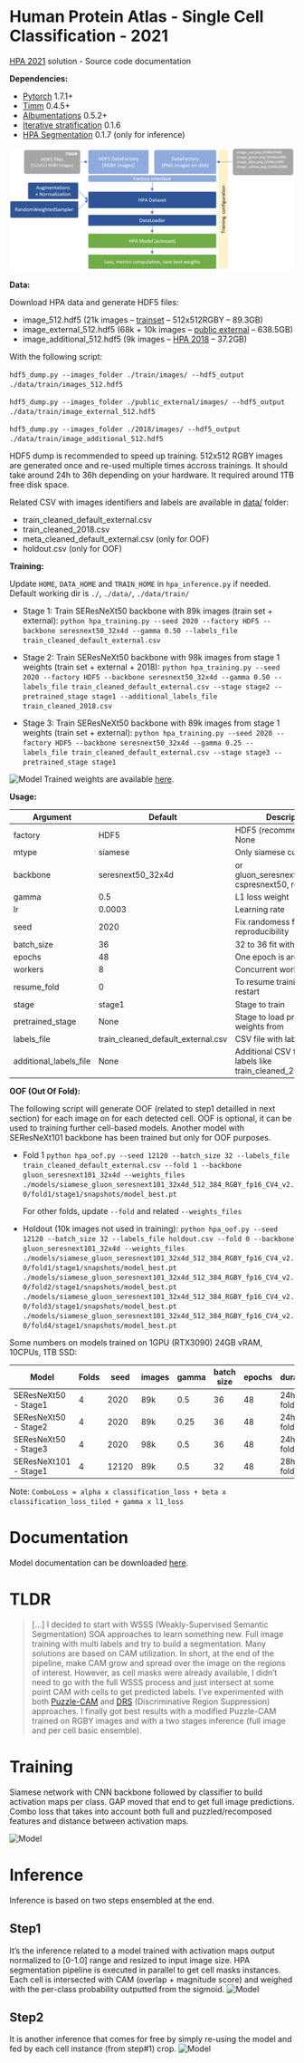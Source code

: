 # Human Protein Atlas - Single Cell Classification - 2021
[HPA 2021](https://www.kaggle.com/c/hpa-single-cell-image-classification/leaderboard) solution - Source code documentation

**Dependencies:**
- [Pytorch](https://pytorch.org) 1.7.1+
- [Timm](https://github.com/rwightman/pytorch-image-models) 0.4.5+
- [Albumentations](https://github.com/albumentations-team/albumentations) 0.5.2+
- [Iterative stratification](https://github.com/trent-b/iterative-stratification) 0.1.6
- [HPA Segmentation](https://github.com/CellProfiling/HPA-Cell-Segmentation) 0.1.7 (only for inference)

![Model](resources/training_code.png)

**Data:**

Download HPA data and generate HDF5 files:
- image_512.hdf5 (21k images – [trainset](https://www.kaggle.com/c/hpa-single-cell-image-classification/data) – 512x512RGBY – 89.3GB)
- image_external_512.hdf5 (68k + 10k images – [public external](https://www.kaggle.com/lnhtrang/hpa-public-data-download-and-hpacellseg) – 638.5GB)
- image_additional_512.hdf5 (9k images – [HPA 2018](https://console.cloud.google.com/storage/browser/kaggle-human-protein-atlas) – 37.2GB)

With the following script:

```hdf5_dump.py --images_folder ./train/images/ --hdf5_output ./data/train/images_512.hdf5```

```hdf5_dump.py --images_folder ./public_external/images/ --hdf5_output ./data/train/image_external_512.hdf5```

```hdf5_dump.py --images_folder ./2018/images/ --hdf5_output ./data/train/image_additional_512.hdf5```

HDF5 dump is recommended to speed up training. 512x512 RGBY images are generated once and re-used multiple times accross trainings. It should take around 24h to 36h depending on your hardware. It required around 1TB free disk space.

Related CSV with images identifiers and labels are available in [data/](data/) folder:
- train_cleaned_default_external.csv
- train_cleaned_2018.csv
- meta_cleaned_default_external.csv (only for OOF)
- holdout.csv (only for OOF)

**Training:**

Update ```HOME```,  ```DATA_HOME``` and ```TRAIN_HOME``` in ```hpa_inference.py``` if needed. Default working dir is ```./```, ```./data/```, ```./data/train/```

- Stage 1: Train SEResNeXt50 backbone with 89k images (train set + external):
  ```python hpa_training.py --seed 2020 --factory HDF5 --backbone seresnext50_32x4d --gamma 0.50 --labels_file train_cleaned_default_external.csv```
 
- Stage 2: Train SEResNeXt50 backbone with 98k images from stage 1 weights (train set + external + 2018):
  ```python hpa_training.py --seed 2020 --factory HDF5 --backbone seresnext50_32x4d --gamma 0.50 --labels_file train_cleaned_default_external.csv --stage stage2 --pretrained_stage stage1 --additional_labels_file train_cleaned_2018.csv```
 
- Stage 3: Train SEResNeXt50 backbone with 89k images from stage 1 weights (train set + external):
 ```python hpa_training.py --seed 2020 --factory HDF5 --backbone seresnext50_32x4d --gamma 0.25 --labels_file train_cleaned_default_external.csv --stage stage3 --pretrained_stage stage1```

![Model](resources/data.png)
Trained weights are available [here](https://www.kaggle.com/mpware/hpa-models).

**Usage:**

Argument | Default | Description
--- | --- | --- 
factory | HDF5 | HDF5 (recommended) or None
mtype | siamese | Only siamese currently
backbone | seresnext50_32x4d | or gluon_seresnext101_32x4d, cspresnext50, regnety_064
gamma | 0.5 | L1 loss weight
lr | 0.0003 | Learning rate
seed | 2020 | Fix randomess for reproducibility
batch_size | 36 | 32 to 36 fit with 24GB GPU
epochs | 48 | One epoch is around 30min
workers | 8  | Concurrent workers
resume_fold | 0 | To resume training after restart
stage | stage1 | Stage to train
pretrained_stage | None | Stage to load pretrained weights from
labels_file | train_cleaned_default_external.csv | CSV file with labels
additional_labels_file | None | Additional CSV file with labels like train_cleaned_2018.csv


**OOF (Out Of Fold):**

The following script will generate OOF (related to step1 detailled in next section) for each image on for each detected cell. 
OOF is optional, it can be used to training further cell-based models.
Another model with SEResNeXt101 backbone has been trained but only for OOF purposes.

- Fold 1
   ```python hpa_oof.py --seed 12120 --batch_size 32 --labels_file train_cleaned_default_external.csv --fold 1 --backbone gluon_seresnext101_32x4d --weights_files ./models/siamese_gluon_seresnext101_32x4d_512_384_RGBY_fp16_CV4_v2.0/fold1/stage1/snapshots/model_best.pt ```
   
   For other folds, update ```--fold``` and related ```--weights_files```

- Holdout (10k images not used in training):
   ```python hpa_oof.py --seed 12120 --batch_size 32 --labels_file holdout.csv --fold 0 --backbone gluon_seresnext101_32x4d --weights_files ./models/siamese_gluon_seresnext101_32x4d_512_384_RGBY_fp16_CV4_v2.0/fold1/stage1/snapshots/model_best.pt ./models/siamese_gluon_seresnext101_32x4d_512_384_RGBY_fp16_CV4_v2.0/fold2/stage1/snapshots/model_best.pt ./models/siamese_gluon_seresnext101_32x4d_512_384_RGBY_fp16_CV4_v2.0/fold3/stage1/snapshots/model_best.pt ./models/siamese_gluon_seresnext101_32x4d_512_384_RGBY_fp16_CV4_v2.0/fold4/stage1/snapshots/model_best.pt ```

Some numbers on models trained on 1GPU (RTX3090) 24GB vRAM, 10CPUs, 1TB SSD:

Model | Folds | seed | images | gamma | batch size | epochs | duration
--- | --- | --- | --- | --- | --- | --- | ---
SEResNeXt50 - Stage1 | 4 | 2020 | 89k | 0.5 | 36 | 48 | 24h per fold
SEResNeXt50 - Stage2 | 4 | 2020 | 89k | 0.25 | 36 | 48 | 24h per fold
SEResNeXt50 - Stage3 | 4 | 2020 | 98k | 0.5 | 36 | 48 | 24h per fold
SEResNeXt101 - Stage1 | 4 | 12120 | 89k | 0.5 | 32 | 48 | 28h per fold

Note: ```ComboLoss = alpha x classification_loss + beta x classification_loss_tiled + gamma x l1_loss```

# Documentation

Model documentation can be downloaded [here](resources/HPA-2021-documentation.pdf).

# TLDR

> [...] I decided to start with WSSS (Weakly-Supervised Semantic Segmentation) SOA approaches to learn something new. Full image training with multi labels and try to build a segmentation. Many solutions are based on CAM utilization. In short, at the end of the pipeline, make CAM grow and spread over the image on the regions of interest.  However, as cell masks were already available, I didn’t need to go with the full WSSS process and just intersect at some point CAM with cells to get predicted labels. I’ve experimented with both [Puzzle-CAM](https://arxiv.org/pdf/2101.11253.pdf) and [DRS](https://arxiv.org/pdf/2103.07246.pdf) (Discriminative Region Suppression) approaches. I finally got best results with a modified Puzzle-CAM trained on RGBY images and with a two stages inference (full image and per cell basic ensemble). 

# Training

Siamese network with CNN backbone followed by classifier to build activation maps per class. GAP moved that end to get full image predictions. Combo loss that takes into account both full and puzzled/recomposed features and distance between activation maps. 

![Model](resources/training.png)

# Inference
Inference is based on two steps ensembled at the end. 

## Step1
It’s the inference related to a model trained with activation maps output normalized to [0-1.0] range and resized to input image size. HPA segmentation pipeline is executed in parallel to get cell masks instances. Each cell is intersected with CAM (overlap + magnitude score) and weighed with the per-class probability outputted from the sigmoid.
![Model](resources/inference_step1.png)

## Step2
It is another inference that comes for free by simply re-using the model and fed by each cell instance (from step#1) crop.
![Model](resources/inference_step2.png)
